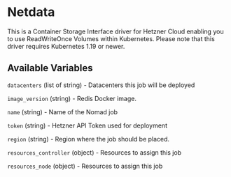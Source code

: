 # Netdata

This is a Container Storage Interface driver for Hetzner Cloud enabling you to use ReadWriteOnce Volumes within Kubernetes. Please note that this driver requires Kubernetes 1.19 or newer.

## Available Variables

`datacenters` (list of string) - Datacenters this job will be deployed

`image_version` (string) - Redis Docker image.

`name` (string) - Name of the Nomad job

`token` (string) - Hetzner API Token used for deployment

`region` (string) - Region where the job should be placed.

`resources_controller` (object) - Resources to assign this job

`resources_node` (object) - Resources to assign this job